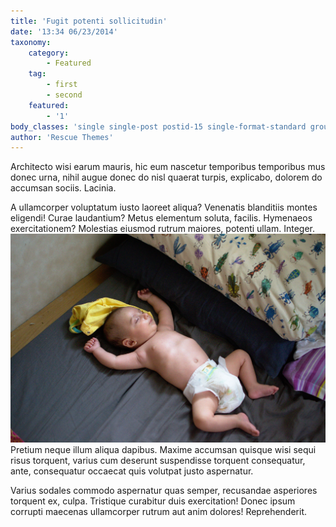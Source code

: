 ```yaml
---
title: 'Fugit potenti sollicitudin'
date: '13:34 06/23/2014'
taxonomy:
    category:
        - Featured
    tag:
        - first
        - second
    featured:
        - '1'
body_classes: 'single single-post postid-15 single-format-standard group-blog'
author: 'Rescue Themes'
---
```


Architecto wisi earum mauris, hic eum nascetur temporibus temporibus mus donec urna, nihil augue donec do nisl quaerat turpis, explicabo, dolorem do accumsan sociis. Lacinia.

A ullamcorper voluptatum iusto laoreet aliqua? Venenatis blanditiis montes eligendi! Curae laudantium? Metus elementum soluta, facilis. Hymenaeos exercitationem? Molestias eiusmod rutrum maiores, potenti ullam. Integer.
![](T1_3100__DSC0005.jpg)
Pretium neque illum aliqua dapibus. Maxime accumsan quisque wisi sequi risus torquent, varius cum deserunt suspendisse torquent consequatur, ante, consequatur occaecat quis volutpat justo aspernatur.

Varius sodales commodo aspernatur quas semper, recusandae asperiores torquent ex, culpa. Tristique curabitur duis exercitation! Donec ipsum corrupti maecenas ullamcorper rutrum aut anim dolores! Reprehenderit.
